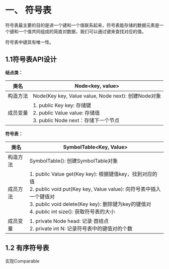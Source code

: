 # 一、 符号表

符号表最主要的目的是讲一个键和一个值联系起来，符号表能存储的数据元素是一个键和一个值共同组成的简直对数据，我们可以通过键来查找对应的值。

符号表中键具有唯一性。

## 1.1符号表API设计

**结点类：**

| 类名     | Node\<key, value>                                            |
| -------- | ------------------------------------------------------------ |
| 构造方法 | Node(Key key, Value value, Node next): 创建Node对象          |
| 成员变量 | 1. public Key key: 存储键<br />2. public Value value: 存储值<br />3. public Node next：存储下一个节点 |

**符号表：**

| 类名     | SymbolTable<Key, Value>                                      |
| -------- | ------------------------------------------------------------ |
| 构造方法 | SymbolTable(): 创建SymbolTable对象                           |
| 成员方法 | 1. public Value get(Key key): 根据键值key，找到对应的值<br />2. public void put(Key key, Value value): 向符号表中插入一个键值对<br />3. public void delete(Key key): 删除键为key的键值对<br />4. public int size(): 获取符号表的大小 |
| 成员变量 | 1. private Node head: 记录·首结点<br />2. private int N: 记录符号表中的键值对的个数 |



## 1.2 有序符号表

实现Comparable